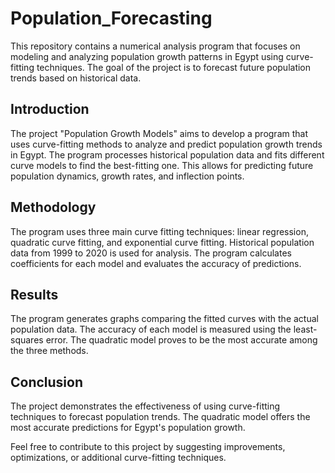 # Population_Forecasting
This repository contains a numerical analysis program that focuses on modeling and analyzing population growth patterns in Egypt using curve-fitting techniques. The goal of the project is to forecast future population trends based on historical data.

## Introduction

The project "Population Growth Models" aims to develop a program that uses curve-fitting methods to analyze and predict population growth trends in Egypt. The program processes historical population data and fits different curve models to find the best-fitting one. This allows for predicting future population dynamics, growth rates, and inflection points.

## Methodology

The program uses three main curve fitting techniques: linear regression, quadratic curve fitting, and exponential curve fitting. Historical population data from 1999 to 2020 is used for analysis. The program calculates coefficients for each model and evaluates the accuracy of predictions.

## Results

The program generates graphs comparing the fitted curves with the actual population data. The accuracy of each model is measured using the least-squares error. The quadratic model proves to be the most accurate among the three methods.

## Conclusion

The project demonstrates the effectiveness of using curve-fitting techniques to forecast population trends. The quadratic model offers the most accurate predictions for Egypt's population growth.

Feel free to contribute to this project by suggesting improvements, optimizations, or additional curve-fitting techniques.
